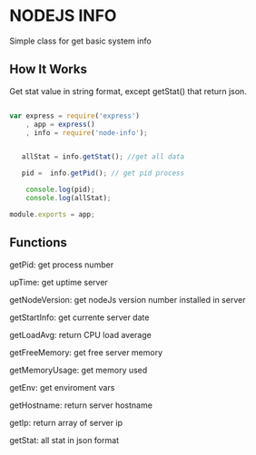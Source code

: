 NODEJS INFO
===================
Simple class for get basic system info


How It Works
-------------
Get stat value in string format, except getStat() that return json.


```javascript

var express = require('express')
    , app = express()
    , info = require('node-info');


   allStat = info.getStat(); //get all data

   pid =  info.getPid(); // get pid process

    console.log(pid);
    console.log(allStat);

module.exports = app;

```



Functions
-------------

getPid: get process number

upTime: get uptime server

getNodeVersion: get nodeJs version number installed in server

getStartInfo: get currente server date

getLoadAvg: return CPU load average

getFreeMemory: get free server memory

getMemoryUsage: get memory used

getEnv: get enviroment vars

getHostname: return server hostname

getIp: return array of server ip

getStat: all stat in json format